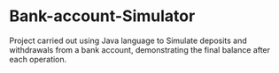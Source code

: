 # Bank-account-Simulator
Project carried out using Java language to Simulate deposits and withdrawals from a bank account, demonstrating the final balance after each operation.
